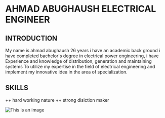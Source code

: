 # AHMAD ABUGHAUSH  ELECTRICAL ENGINEER 

## INTRODUCTION
My name is ahmad abughaush 26 years i have an academic back ground i have completed bachelor's degree in electrical power engineering,
i have Experience and knowledge of distribution,
generation and maintaining systems To utilize
my expertise in the field of electrical
engineering and implement my innovative idea in the area of specialization.

## SKILLS 
++  hard working nature
++ strong disiction maker 


![This is an image](https://myoctocat.com/assets/images/base-octocat.svg](https://www.istockphoto.com/photo/professional-male-automotive-engineer-wearing-hard-hat-walking-using-laptop-gm1352825038-428118865?utm_source=unsplash&utm_medium=affiliate&utm_campaign=srp_photos_top&utm_content=https%3A%2F%2Funsplash.com%2Fs%2Fphotos%2Fengineer&utm_term=engineer%3A%3A%3A))


